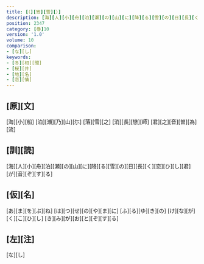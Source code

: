 ```yaml
---
title: [（][寄][雪][）]
description: [海][人][小][舟][泊][瀬][の][山][に][降][る][雪][の][日][長][く][恋][ひ][し][君][が][音][ぞ][す][る]
position: 2347
category: [巻]10
version: '1.0'
volume: 10
comparison:
- [な][し]
keywords:
- [冬][相][聞]
- [桜][井]
- [地][名]
- [恋][情]
---
```


## [原][文]

[海][小][船] [泊][瀬][乃][山][尓] [落][雪][之] [消][長][戀][師] [君][之][音][曽][為][流]

## [訓][読]

[海][人][小][舟][泊][瀬][の][山][に][降][る][雪][の][日][長][く][恋][ひ][し][君][が][音][ぞ][す][る]

## [仮][名]

[あ][ま][を][ぶ][ね] [は][つ][せ][の][や][ま][に] [ふ][る][ゆ][き][の] [け][な][が][く][こ][ひ][し] [き][み][が][お][と][ぞ][す][る]

## [左][注]

[な][し]
